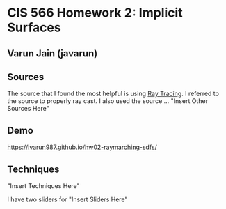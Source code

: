 # CIS 566 Homework 2: Implicit Surfaces

## Varun Jain (javarun)

## Sources

The source that I found the most helpful is using [Ray Tracing](https://docs.google.com/presentation/d/e/2PACX-1vSNy2AZVsoTFcstvadcN76wLX8vouFxEaWWhz8olaxCDhTFiwt5mJXIkK1hKeIhU6vxrkUoVIod-WYG/pub?start=false&loop=false&delayms=60000&fbclid=IwAR00A048hKSgxjJ9qqBxvjv4-x66exR5dAUM1AOOUDhkG70XPFt8Q1OgFAA&slide=id.g27215b64c6_0_107/). I referred to the source to properly ray cast. I also used the source ... "Insert Other Sources Here"

## Demo

https://ivarun987.github.io/hw02-raymarching-sdfs/

## Techniques

"Insert Techniques Here"

I have two sliders for "Insert Sliders Here"
